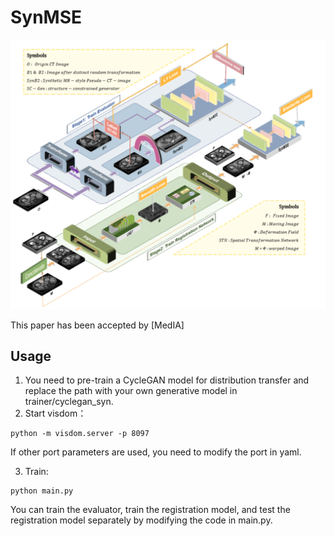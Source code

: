 # SynMSE
![bat](./SynMSE.png)

This paper has been accepted by [MedIA]

## Usage
1. You need to pre-train a CycleGAN model for distribution transfer and replace the path with your own generative model in trainer/cyclegan_syn.
2. Start visdom：
 ```
python -m visdom.server -p 8097
```
If other port parameters are used, you need to modify the port in yaml.

3. Train:
 ```
python main.py
```
You can train the evaluator, train the registration model, and test the registration model separately by modifying the code in main.py.
